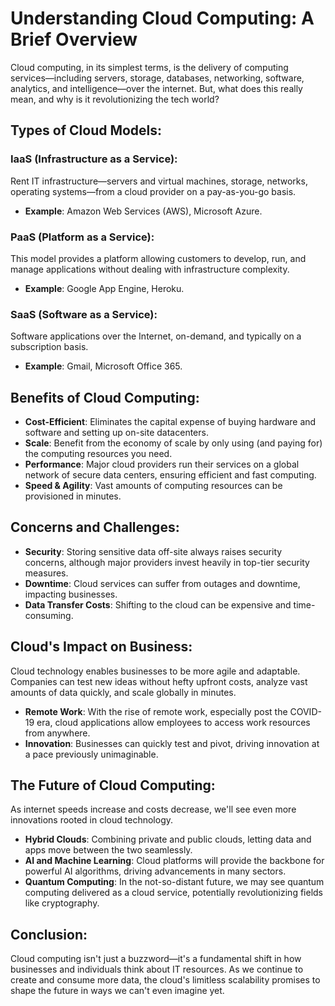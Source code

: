 <!-- title: "What is the Cloud "
date: "2023-08-20"
version: "1.0.0"
author: "Tiago Rodrigues"
tags: "devops, cloud" -->
# Understanding Cloud Computing: A Brief Overview

Cloud computing, in its simplest terms, is the delivery of computing services—including servers, storage, databases, networking, software, analytics, and intelligence—over the internet. But, what does this really mean, and why is it revolutionizing the tech world?

## **Types of Cloud Models**:

### **IaaS (Infrastructure as a Service)**:
Rent IT infrastructure—servers and virtual machines, storage, networks, operating systems—from a cloud provider on a pay-as-you-go basis.
- **Example**: Amazon Web Services (AWS), Microsoft Azure.

### **PaaS (Platform as a Service)**:
This model provides a platform allowing customers to develop, run, and manage applications without dealing with infrastructure complexity.
- **Example**: Google App Engine, Heroku.

### **SaaS (Software as a Service)**:
Software applications over the Internet, on-demand, and typically on a subscription basis.
- **Example**: Gmail, Microsoft Office 365.

## **Benefits of Cloud Computing**:

- **Cost-Efficient**: Eliminates the capital expense of buying hardware and software and setting up on-site datacenters.
- **Scale**: Benefit from the economy of scale by only using (and paying for) the computing resources you need.
- **Performance**: Major cloud providers run their services on a global network of secure data centers, ensuring efficient and fast computing.
- **Speed & Agility**: Vast amounts of computing resources can be provisioned in minutes.

## **Concerns and Challenges**:

- **Security**: Storing sensitive data off-site always raises security concerns, although major providers invest heavily in top-tier security measures.
- **Downtime**: Cloud services can suffer from outages and downtime, impacting businesses.
- **Data Transfer Costs**: Shifting to the cloud can be expensive and time-consuming.

## **Cloud's Impact on Business**:

Cloud technology enables businesses to be more agile and adaptable. Companies can test new ideas without hefty upfront costs, analyze vast amounts of data quickly, and scale globally in minutes.

- **Remote Work**: With the rise of remote work, especially post the COVID-19 era, cloud applications allow employees to access work resources from anywhere.
- **Innovation**: Businesses can quickly test and pivot, driving innovation at a pace previously unimaginable.

## **The Future of Cloud Computing**:

As internet speeds increase and costs decrease, we'll see even more innovations rooted in cloud technology.

- **Hybrid Clouds**: Combining private and public clouds, letting data and apps move between the two seamlessly.
- **AI and Machine Learning**: Cloud platforms will provide the backbone for powerful AI algorithms, driving advancements in many sectors.
- **Quantum Computing**: In the not-so-distant future, we may see quantum computing delivered as a cloud service, potentially revolutionizing fields like cryptography.

## **Conclusion**:

Cloud computing isn't just a buzzword—it's a fundamental shift in how businesses and individuals think about IT resources. As we continue to create and consume more data, the cloud's limitless scalability promises to shape the future in ways we can't even imagine yet.
